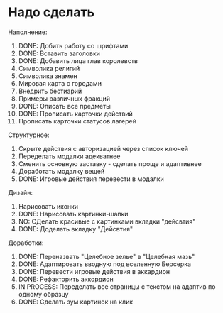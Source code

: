 # Надо сделать

Наполнение:
1. DONE: Добить работу со шрифтами
2. DONE: Вставить заголовки
3. DONE: Добавить лица глав королевств
4. Символика религий
5. Символика знамен
6. Мировая карта с городами
7. Внедрить бестиарий
8. Примеры различных фракций
9. DONE: Описать все предметы
10. DONE: Прописать карточки действий
11. Прописать карточки статусов лагерей

Структурное:
1. Скрыте действия с авторизацией через список ключей
2. Переделать модалки адекватнее
3. Сменить основную заставку - сделать проще и адаптивнее
4. Доработать модалку вещей
5. DONE: Игровые действия перевести в модалки

Дизайн:
1. Нарисовать иконки
2. DONE: Нарисовать картинки-шапки
3. NO: СДелать красивые с картинками вкладки "дейсвтия"
4. DONE: Доделать вкладку "Дейсвтия"

Доработки:
1. DONE: Переназвать "Целебное зелье" в "Целебная мазь"
2. DONE: Адаптировать вводную под вселенную Берсерка
3. DONE: Перевести игровые действия в аккардион
4. DONE: Рефакторить аккордион
5. IN PROCESS: Переделать все страницы с текстом на адаптив по одному образцу
6. DONE: Сделать зум картинок на клик
